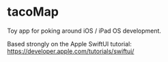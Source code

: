 # tacoMap

Toy app for poking around iOS / iPad OS development. 

Based strongly on the Apple SwiftUI tutorial: https://developer.apple.com/tutorials/swiftui/
